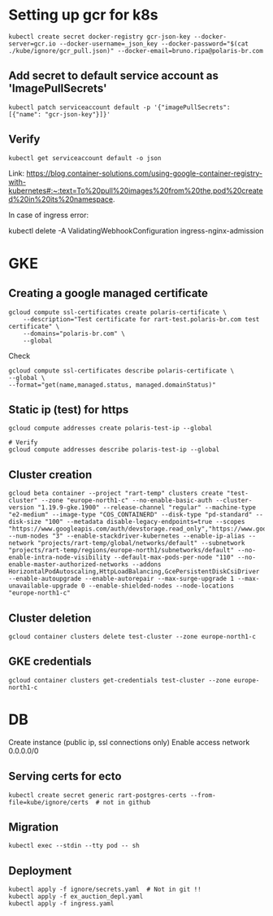 # Setting up gcr for k8s

    kubectl create secret docker-registry gcr-json-key --docker-server=gcr.io --docker-username=_json_key --docker-password="$(cat ./kube/ignore/gcr_pull.json)" --docker-email=bruno.ripa@polaris-br.com

## Add secret to default service account as 'ImagePullSecrets'

    kubectl patch serviceaccount default -p '{"imagePullSecrets": [{"name": "gcr-json-key"}]}'

  
## Verify 

    kubectl get serviceaccount default -o json


Link: https://blog.container-solutions.com/using-google-container-registry-with-kubernetes#:~:text=To%20pull%20images%20from%20the,pod%20created%20in%20its%20namespace.


In case of ingress error: 

kubectl delete -A ValidatingWebhookConfiguration ingress-nginx-admission

# GKE

## Creating a google managed certificate

    gcloud compute ssl-certificates create polaris-certificate \
        --description="Test certificate for rart-test.polaris-br.com test certificate" \
        --domains="polaris-br.com" \
        --global

Check

    gcloud compute ssl-certificates describe polaris-certificate \
    --global \
    --format="get(name,managed.status, managed.domainStatus)"

## Static ip (test) for https

    gcloud compute addresses create polaris-test-ip --global

    # Verify
    gcloud compute addresses describe polaris-test-ip --global


## Cluster creation

    gcloud beta container --project "rart-temp" clusters create "test-cluster" --zone "europe-north1-c" --no-enable-basic-auth --cluster-version "1.19.9-gke.1900" --release-channel "regular" --machine-type "e2-medium" --image-type "COS_CONTAINERD" --disk-type "pd-standard" --disk-size "100" --metadata disable-legacy-endpoints=true --scopes "https://www.googleapis.com/auth/devstorage.read_only","https://www.googleapis.com/auth/logging.write","https://www.googleapis.com/auth/monitoring","https://www.googleapis.com/auth/servicecontrol","https://www.googleapis.com/auth/service.management.readonly","https://www.googleapis.com/auth/trace.append" --num-nodes "3" --enable-stackdriver-kubernetes --enable-ip-alias --network "projects/rart-temp/global/networks/default" --subnetwork "projects/rart-temp/regions/europe-north1/subnetworks/default" --no-enable-intra-node-visibility --default-max-pods-per-node "110" --no-enable-master-authorized-networks --addons HorizontalPodAutoscaling,HttpLoadBalancing,GcePersistentDiskCsiDriver --enable-autoupgrade --enable-autorepair --max-surge-upgrade 1 --max-unavailable-upgrade 0 --enable-shielded-nodes --node-locations "europe-north1-c"

## Cluster deletion

    gcloud container clusters delete test-cluster --zone europe-north1-c

## GKE credentials

    gcloud container clusters get-credentials test-cluster --zone europe-north1-c

# DB

Create instance (public ip, ssl connections only)
Enable access network 0.0.0.0/0

## Serving certs for ecto

    kubectl create secret generic rart-postgres-certs --from-file=kube/ignore/certs  # not in github

## Migration 

    kubectl exec --stdin --tty pod -- sh

## Deployment

    kubectl apply -f ignore/secrets.yaml  # Not in git !!
    kubectl apply -f ex_auction_depl.yaml
    kubectl apply -f ingress.yaml



